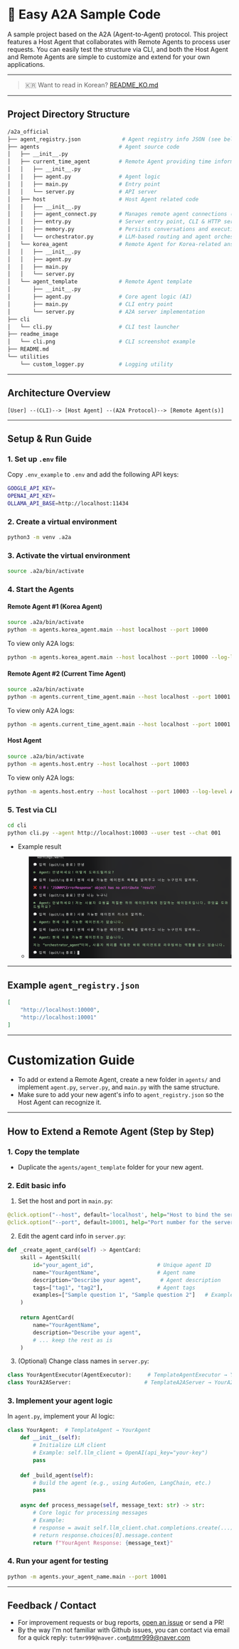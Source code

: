 # 🧠 Easy A2A Sample Code 

A sample project based on the A2A (Agent-to-Agent) protocol.
This project features a Host Agent that collaborates with Remote Agents to process user requests. You can easily test the structure via CLI, and both the Host Agent and Remote Agents are simple to customize and extend for your own applications.

---

> 🇰🇷 Want to read in Korean? [README\_KO.md](./README_KO.md)

---

## Project Directory Structure

```bash
/a2a_official
├── agent_registry.json             # Agent registry info JSON (see below)
├── agents                         # Agent source code
│   ├── __init__.py
│   ├── current_time_agent         # Remote Agent providing time information
│   │   ├── __init__.py
│   │   ├── agent.py               # Agent logic
│   │   ├── main.py                # Entry point
│   │   └── server.py              # API server
│   ├── host                       # Host Agent related code
│   │   ├── __init__.py
│   │   ├── agent_connect.py       # Manages remote agent connections (A2A protocol)
│   │   ├── entry.py               # Server entry point, CLI & HTTP server
│   │   ├── memory.py              # Persists conversations and execution results
│   │   └── orchestrator.py        # LLM-based routing and agent orchestration
│   └── korea_agent                # Remote Agent for Korea-related answers
│   │   ├── __init__.py
│   │   ├── agent.py
│   │   ├── main.py
│   │   └── server.py
│   └── agent_template             # Remote Agent template
│       ├── __init__.py
│       ├── agent.py               # Core agent logic (AI)
│       ├── main.py                # CLI entry point
│       └── server.py              # A2A server implementation
├── cli
│   └── cli.py                     # CLI test launcher
├── readme_image
│   └── cli.png                    # CLI screenshot example
├── README.md
└── utilities
    └── custom_logger.py           # Logging utility
```

---

## Architecture Overview

```
[User] --(CLI)--> [Host Agent] --(A2A Protocol)--> [Remote Agent(s)]
```

---

## Setup & Run Guide

### 1. Set up `.env` file

Copy `.env_example` to `.env` and add the following API keys:

```bash
GOOGLE_API_KEY=
OPENAI_API_KEY=
OLLAMA_API_BASE=http://localhost:11434
```

### 2. Create a virtual environment

```bash
python3 -m venv .a2a
```

### 3. Activate the virtual environment

```bash
source .a2a/bin/activate
```

### 4. Start the Agents

#### Remote Agent #1 (Korea Agent)

```bash
source .a2a/bin/activate
python -m agents.korea_agent.main --host localhost --port 10000
```

To view only A2A logs:

```bash
python -m agents.korea_agent.main --host localhost --port 10000 --log-level A2A
```

#### Remote Agent #2 (Current Time Agent)

```bash
source .a2a/bin/activate
python -m agents.current_time_agent.main --host localhost --port 10001
```

To view only A2A logs:

```bash
python -m agents.current_time_agent.main --host localhost --port 10001 --log-level A2A
```

#### Host Agent

```bash
source .a2a/bin/activate
python -m agents.host.entry --host localhost --port 10003
```

To view only A2A logs:

```bash
python -m agents.host.entry --host localhost --port 10003 --log-level A2A
```

### 5. Test via CLI

```bash
cd cli
python cli.py --agent http://localhost:10003 --user test --chat 001
```

* Example result

  * ![CLI Screenshot](./readme_image/cli.png)

---

## Example `agent_registry.json`

```json
[
    "http://localhost:10000",
    "http://localhost:10001"
]
```

---

# Customization Guide

* To add or extend a Remote Agent, create a new folder in `agents/` and implement `agent.py`, `server.py`, and `main.py` with the same structure.
* Make sure to add your new agent's info to `agent_registry.json` so the Host Agent can recognize it.

---

## How to Extend a Remote Agent (Step by Step)

### 1. Copy the template

* Duplicate the `agents/agent_template` folder for your new agent.

### 2. Edit basic info

1. Set the host and port in `main.py`:

```python
@click.option("--host", default='localhost', help="Host to bind the server to")
@click.option("--port", default=10001, help="Port number for the server")
```

2. Edit the agent card info in `server.py`:

```python
def _create_agent_card(self) -> AgentCard:
    skill = AgentSkill(
        id="your_agent_id",                    # Unique agent ID
        name="YourAgentName",                  # Agent name
        description="Describe your agent",      # Agent description
        tags=["tag1", "tag2"],                 # Agent tags
        examples=["Sample question 1", "Sample question 2"]   # Example questions
    )

    return AgentCard(
        name="YourAgentName",
        description="Describe your agent",
        # ... keep the rest as is
    )
```

3. (Optional) Change class names in `server.py`:

```python
class YourAgentExecutor(AgentExecutor):     # TemplateAgentExecutor → YourAgentExecutor
class YourA2AServer:                       # TemplateA2AServer → YourA2AServer
```

### 3. Implement your agent logic

In `agent.py`, implement your AI logic:

```python
class YourAgent:  # TemplateAgent → YourAgent
    def __init__(self):
        # Initialize LLM client
        # Example: self.llm_client = OpenAI(api_key="your-key")
        pass

    def _build_agent(self):
        # Build the agent (e.g., using AutoGen, LangChain, etc.)
        pass

    async def process_message(self, message_text: str) -> str:
        # Core logic for processing messages
        # Example:
        # response = await self.llm_client.chat.completions.create(...)
        # return response.choices[0].message.content
        return f"YourAgent Response: {message_text}"
```

### 4. Run your agent for testing

```bash
python -m agents.your_agent_name.main --port 10001
```

---

## Feedback / Contact

* For improvement requests or bug reports, [open an issue](tutmr999@naver.com) or send a PR!
* By the way I'm not familiar with Github issues, you can contact via email for a quick reply: `tutmr999@naver.com`[tutmr999@naver.com](mailto:tutmr999@naver.com)
